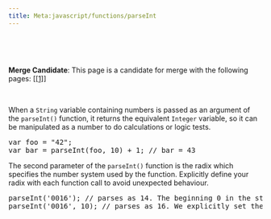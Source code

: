 ```yaml
---
title: Meta:javascript/functions/parseInt
---
```

<p><br />
</p><p><br />
</p>
<div class="editors-only">
<p><b>Merge Candidate</b>:  This page is a candidate for merge with the following pages: [<a rel="nofollow" class="external autonumber" href="http://docs.webplatform.org/wiki/javascript/parseInt">[1]</a>] 
</p>
</div>
<p><br />
</p><p>When a <code>String</code> variable containing numbers is passed as an argument of the <code>parseInt()</code> function, it returns the equivalent <code>Integer</code> variable, so it can be manipulated as a number to do calculations or logic tests.
</p>
<pre>var foo = "42";
var bar = parseInt(foo, 10) + 1; // bar = 43
</pre>
<p>The second parameter of the <code>parseInt()</code> function is the radix which specifies the number system used by the function. Explicitly define your radix with each function call to avoid unexpected behaviour.
</p>
<pre>parseInt('0016'); // parses as 14. The beginning 0 in the string means the browser assumes the octal number system.
parseInt('0016', 10); // parses as 16. We explicitly set the function to use decimal number system.
</pre>
<!-- Saved in parser cache with key wpwiki:pcache:idhash:5207-0!*!*!*!*!*!*!esi=1 and timestamp 20150731181704 and revision id 45440
 -->
